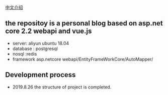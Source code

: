 [中文介绍](https://github.com/hjsjy/NarojayBlog/blob/master/Chinese.md)
## the repositoy is  a personal blog based on asp.net core 2.2 webapi and vue.js
- server: aliyun ubuntu 18.04
- database : postgresql
- nosql :redis
- framework  asp.netcore webapi/EntityFrameWorkCore/AutoMapper/




## Development process
- 2019.8.26 the structure of project is completed.

